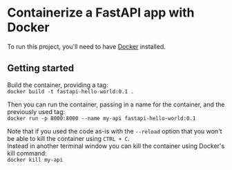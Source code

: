 # Containerize a FastAPI app with Docker

To run this project, you'll need to have [Docker](https://docs.docker.com/get-docker/) installed.

## Getting started

Build the container, providing a tag:  
`docker build -t fastapi-hello-world:0.1 .`

Then you can run the container, passing in a name for the container, and the previously used tag:  
`docker run -p 8000:8000 --name my-api fastapi-hello-world:0.1`

Note that if you used the code as-is with the `--reload` option that you won't be able to kill the container using `CTRL + C`.  
Instead in another terminal window you can kill the container using Docker's kill command:  
`docker kill my-api`
